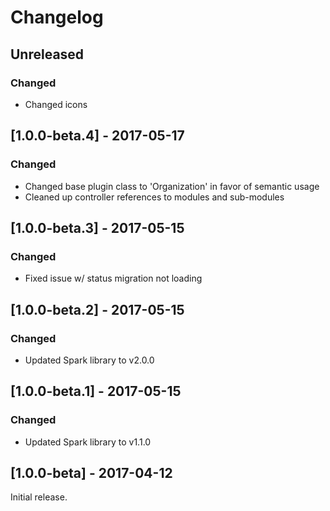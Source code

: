 Changelog
=========
## Unreleased
### Changed
- Changed icons

## [1.0.0-beta.4] - 2017-05-17
### Changed
- Changed base plugin class to 'Organization' in favor of semantic usage
- Cleaned up controller references to modules and sub-modules

## [1.0.0-beta.3] - 2017-05-15
### Changed
- Fixed issue w/ status migration not loading

## [1.0.0-beta.2] - 2017-05-15
### Changed
- Updated Spark library to v2.0.0

## [1.0.0-beta.1] - 2017-05-15
### Changed
- Updated Spark library to v1.1.0

## [1.0.0-beta] - 2017-04-12

Initial release.
